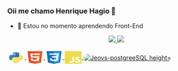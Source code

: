 ### Oii me chamo Henrique Hagio 👋
- 🌱 Estou no momento aprendendo Front-End

<div align="center">
  <a href="https://github.com/HenriqueHagio">
  <img height="180em" src="https://github-readme-stats.vercel.app/api?username=henriquehagio&show_icons=true&theme=tokyonight&include_all_commits=true&count_private=true"/>
  <img height="180em" src="https://github-readme-stats.vercel.app/api/top-langs/?username=henriquehagio&layout=compact&langs_count=7&theme=tokyonight"/>
    </div>
<div style="display: inline_block"><br>
  <img align="center" alt="Jeovs-Python" height="30" width="40" src="https://raw.githubusercontent.com/devicons/devicon/master/icons/python/python-original.svg">
  <img align="center" alt="Jeovs-HTML" height="30" width="40" src="https://raw.githubusercontent.com/devicons/devicon/master/icons/html5/html5-original.svg">
  <img align="center" alt="Jeovs-CSS" height="30" width="40" src="https://raw.githubusercontent.com/devicons/devicon/master/icons/css3/css3-original.svg">
  <img align="center" alt="Jeovs-Js" height="30" width="40" src="https://raw.githubusercontent.com/devicons/devicon/master/icons/javascript/javascript-plain.svg">
  <img align="center" alt="Jeovs-postgreeSQL height="30" width="40" src=https://raw.githubusercontent.com/devicons/devicon/master/icons/postgresql/postgresql-        original.svg
  <img align="center" alt="Jeovs-postgreeSQL height="30" width="40" src=https://raw.githubusercontent.com/devicons/devicon/master/icons/react/react-original.svg
  <img align="right" alt="Yato-gif" height="150" style="border-radius:50px;" src="https://cdn.discordapp.com/attachments/259530087299416065/958151282969948220/noragami-yato-kawaii.gif">
